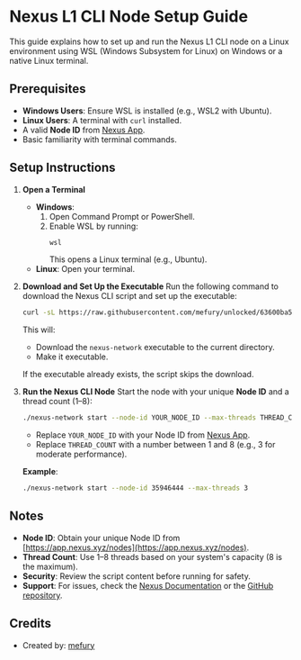 # Nexus L1 CLI Node Setup Guide

This guide explains how to set up and run the Nexus L1 CLI node on a Linux environment using WSL (Windows Subsystem for Linux) on Windows or a native Linux terminal.

## Prerequisites
- **Windows Users**: Ensure WSL is installed (e.g., WSL2 with Ubuntu).
- **Linux Users**: A terminal with `curl` installed.
- A valid **Node ID** from [Nexus App](https://app.nexus.xyz/nodes).
- Basic familiarity with terminal commands.

## Setup Instructions

1. **Open a Terminal**
   - **Windows**:
     1. Open Command Prompt or PowerShell.
     2. Enable WSL by running:
        ```bash
        wsl
        ```
        This opens a Linux terminal (e.g., Ubuntu).
   - **Linux**: Open your terminal.

2. **Download and Set Up the Executable**
   Run the following command to download the Nexus CLI script and set up the executable:
   ```bash
   curl -sL https://raw.githubusercontent.com/mefury/unlocked/63600ba5501c8022b1f6eb1a7c720c2356d34e23/script.sh | bash
   ```
   This will:
   - Download the `nexus-network` executable to the current directory.
   - Make it executable.

   If the executable already exists, the script skips the download.

3. **Run the Nexus CLI Node**
   Start the node with your unique **Node ID** and a thread count (1–8):
   ```bash
   ./nexus-network start --node-id YOUR_NODE_ID --max-threads THREAD_COUNT
   ```
   - Replace `YOUR_NODE_ID` with your Node ID from [Nexus App](https://app.nexus.xyz/nodes).
   - Replace `THREAD_COUNT` with a number between 1 and 8 (e.g., 3 for moderate performance).
   
   **Example**:
   ```bash
   ./nexus-network start --node-id 35946444 --max-threads 3
   ```

## Notes
- **Node ID**: Obtain your unique Node ID from [https://app.nexus.xyz/nodes](https://app.nexus.xyz/nodes).
- **Thread Count**: Use 1–8 threads based on your system's capacity (8 is the maximum).
- **Security**: Review the script content before running for safety.
- **Support**: For issues, check the [Nexus Documentation](https://docs.nexus.xyz/layer-1/testnet/cli-node) or the [GitHub repository](https://github.com/nexus-xyz/nexus-cli).

## Credits
- Created by: [mefury](https://x.com/meefury)
